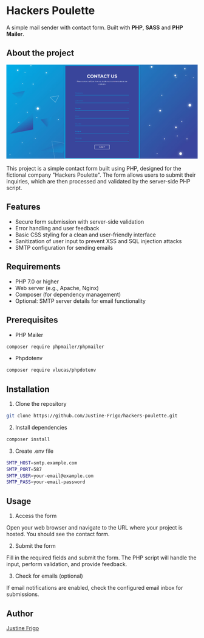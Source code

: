 # Hackers Poulette

A simple mail sender with contact form. Built with **PHP**, **SASS** and **PHP Mailer**.

## About the project

![alt text](image.png)

This project is a simple contact form built using PHP, designed for the fictional company "Hackers Poulette". The form allows users to submit their inquiries, which are then processed and validated by the server-side PHP script.

## Features

- Secure form submission with server-side validation
- Error handling and user feedback
- Basic CSS styling for a clean and user-friendly interface
- Sanitization of user input to prevent XSS and SQL injection attacks
- SMTP configuration for sending emails

## Requirements

- PHP 7.0 or higher
- Web server (e.g., Apache, Nginx)
- Composer (for dependency management)
- Optional: SMTP server details for email functionality

## Prerequisites

- PHP Mailer

``` sh
composer require phpmailer/phpmailer
```

- Phpdotenv

``` sh
composer require vlucas/phpdotenv
```

## Installation

1. Clone the repository

```sh
git clone https://github.com/Justine-Frigo/hackers-poulette.git
```

2. Install dependencies

```sh
composer install
```

3. Create .env file

```sh
SMTP_HOST=smtp.example.com
SMTP_PORT=587
SMTP_USER=your-email@example.com
SMTP_PASS=your-email-password
```

## Usage

1. Access the form

Open your web browser and navigate to the URL where your project is hosted. You should see the contact form.

2. Submit the form

Fill in the required fields and submit the form. The PHP script will handle the input, perform validation, and provide feedback.

3. Check for emails (optional)

If email notifications are enabled, check the configured email inbox for submissions.

## Author

[Justine Frigo](https://github.com/Justine-Frigo)






